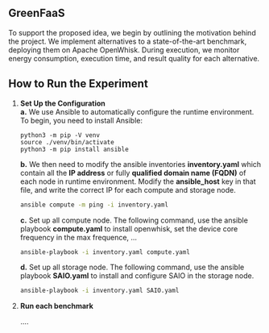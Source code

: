 ## GreenFaaS

To support the proposed idea, we begin by outlining the motivation behind the project. We implement alternatives to a state-of-the-art benchmark, deploying them on Apache OpenWhisk. During execution, we monitor energy consumption, execution time, and result quality for each alternative.

## How to Run the Experiment

1. **Set Up the Configuration**  
      **a.** We use Ansible to automatically configure the runtime environment. To begin, you need to install Ansible:

   ```shell
   python3 -m pip -V venv
   source ./venv/bin/activate
   python3 -m pip install ansible
   ```

      **b.** We then need to modify the ansible inventories **inventory.yaml** which contain all the  **IP address** or fully **qualified domain name (FQDN)** of each  node in runtime environment. Modify the **ansible_host** key in that file, and write the correct IP for each compute and storage node. 
 
   ```bash
   ansible compute -m ping -i inventory.yaml
   ```

      **c.** Set up all  compute node. The following command, use the ansible playbook **compute.yaml**  to install openwhisk,  set the device core frequency in the max frequence, ... 

   ```bash
   ansible-playbook -i inventory.yaml compute.yaml
   ```

      **d.** Set up all storage node. The following command, use the ansible playbook **SAIO.yaml**  to install and configure SAIO in the storage node. 

   ```bash
   ansible-playbook -i inventory.yaml SAIO.yaml
   ```

 

2. **Run each benchmark**  

   ....




 